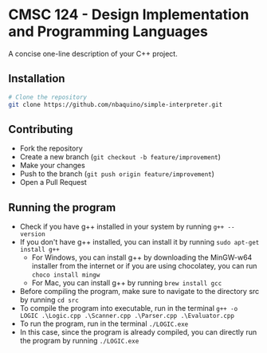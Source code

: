 # CMSC 124 - Design Implementation and Programming Languages

A concise one-line description of your C++ project.

## Installation

```bash
# Clone the repository
git clone https://github.com/nbaquino/simple-interpreter.git
```

## Contributing
- Fork the repository
- Create a new branch (`git checkout -b feature/improvement`)
- Make your changes
- Push to the branch (`git push origin feature/improvement`)
- Open a Pull Request


## Running the program
- Check if you have g++ installed in your system by running `g++ --version`
- If you don't have g++ installed, you can install it by running `sudo apt-get install g++`
  - For Windows, you can install g++ by downloading the MinGW-w64 installer from the internet or if you are using chocolatey, you can run `choco install mingw`
  - For Mac, you can install g++ by running `brew install gcc`
- Before compiling the program, make sure to navigate to the directory src by running `cd src`
- To compile the program into executable, run in the terminal `g++ -o  LOGIC .\Logic.cpp .\Scanner.cpp .\Parser.cpp .\Evaluator.cpp`
- To run the program, run in the terminal `./LOGIC.exe`
- In this case, since the program is already compiled, you can directly run the program by running `./LOGIC.exe`
